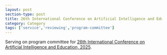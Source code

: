 ```yaml
---
layout: post
section-type: post
title: 26th International Conference on Artificial Intelligence and Education
category: Category
tags: ['service','reviewing','program-committee']
---
```

Serving on program committee for [26th International Conference on Artificial Intelligence and Education, 2025](https://aied2025.itd.cnr.it).

